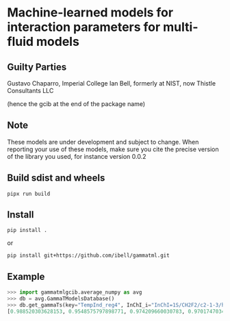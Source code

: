 # Machine-learned models for interaction parameters for multi-fluid models 

## Guilty Parties

Gustavo Chaparro, Imperial College
Ian Bell, formerly at NIST, now Thistle Consultants LLC

(hence the gcib at the end of the package name)

## Note 

These models are under development and subject to change. When reporting your use of these models, make sure you cite the precise version of the library you used, for instance version 0.0.2

## Build sdist and wheels

```
pipx run build
```

## Install

```
pip install .
```
or 
```
pip install git+https://github.com/ibell/gammatml.git
```

## Example

``` python
>>> import gammatmlgcib.average_numpy as avg
>>> db = avg.GammaTModelsDatabase()
>>> db.get_gammaTs(key="TempInd_reg4", InChI_i="InChI=1S/CH2F2/c2-1-3/h1H2", InChI_j="InChI=1S/C2HF5/c3-1(4)2(5,6)7/h1H", T_K=-1)
[0.988520303628153, 0.9548575797898771, 0.974209660030783, 0.9701747034712807, 0.9907890788585142]
```
